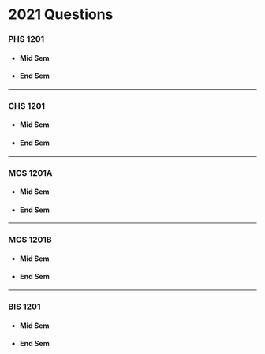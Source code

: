 # 2021 Questions
### PHS 1201
- #### Mid Sem
- #### End Sem
---
### CHS 1201
- #### Mid Sem
- #### End Sem
---
### MCS 1201A
- #### Mid Sem
- #### End Sem
---
### MCS 1201B
- #### Mid Sem
- #### End Sem
---
### BIS 1201
- #### Mid Sem
- #### End Sem
